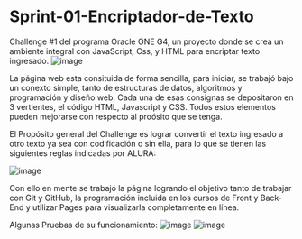 # Sprint-01-Encriptador-de-Texto
Challenge #1 del programa Oracle ONE G4, un proyecto donde se crea un ambiente integral con JavaScript, Css, y HTML para encriptar texto ingresado.
![image](https://user-images.githubusercontent.com/111110959/232632814-a80870a3-f7c8-48bd-adb6-3ac45559d7c8.png)


La página web esta consituida de forma sencilla, para iniciar, se trabajó bajo un conexto simple, tanto de estructuras de datos, algoritmos y programación y diseño web. Cada una de esas consignas se depositaron en 3 vertientes, el código HTML, Javascript y CSS. Todos estos elementos pueden mejorarse con respecto al proósito que se tenga. 

El Propósito general del Challenge es lograr convertir el texto ingresado a otro texto ya sea con codificación o sin ella, para lo que se tienen las siguientes reglas indicadas por ALURA:

![image](https://user-images.githubusercontent.com/111110959/232635411-926eb206-7467-4382-93af-62513692b518.png)

Con ello en mente se trabajó la página logrando el objetivo tanto de trabajar con Git y GitHub, la programación incluida en los cursos de Front y Back-End y utilizar Pages para visualizarla completamente en línea.

Algunas Pruebas de su funcionamiento: 
![image](https://user-images.githubusercontent.com/111110959/232635852-44f7032b-84c0-4bbf-932d-f9dfb17f6a23.png)
![image](https://user-images.githubusercontent.com/111110959/232636313-7c4baae4-fdf0-417e-8f82-6e4f2d67656a.png)
